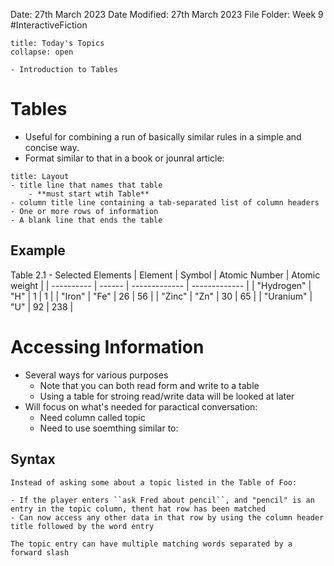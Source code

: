 Date: 27th March 2023
Date Modified: 27th March 2023
File Folder: Week 9
#InteractiveFiction 

```ad-abstract
title: Today's Topics
collapse: open

- Introduction to Tables

```

# Tables

- Useful for combining a run of basically similar rules in a simple and concise way.
- Format similar to that in a book or jounral article:

```ad-summary
title: Layout
- title line that names that table
	- **must start wtih Table**
- column title line containing a tab-separated list of column headers
- One or more rows of information
- A blank line that ends the table
```

## Example

Table 2.1 - Selected Elements
| Element    | Symbol | Atomic Number | Atomic weight |
| ---------- | ------ | ------------- | ------------- |
| "Hydrogen" | "H"    | 1             | 1             |
| "Iron"     | "Fe"   | 26            | 56            |
| "Zinc"     | "Zn"   | 30            | 65            |
| "Uranium"  | "U"    | 92            | 238              |

# Accessing Information

- Several ways for various purposes
	- Note that you can both read form and write to a table
	- Using a table for stroing read/write data will be looked at later
- Will focus on what's needed for paractical conversation:
	- Need column called topic 
	- Need to use soemthing similar to:

## Syntax
```
Instead of asking some about a topic listed in the Table of Foo:
```
```ad-important
- If the player enters ``ask Fred about pencil``, and "pencil" is an entry in the topic column, thent hat row has been matched
- Can now access any other data in that row by using the column header title followed by the word entry
```

```ad-note
The topic entry can have multiple matching words separated by a forward slash
```






